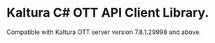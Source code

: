 # Kaltura C# OTT API Client Library.
Compatible with Kaltura OTT server version 7.8.1.29998 and above.
